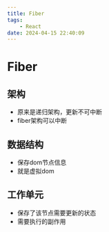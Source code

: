 ```yaml
---
title: Fiber
tags:
    - React
date: 2024-04-15 22:40:09
---
```

# Fiber
## 架构
- 原来是递归架构，更新不可中断
- fiber架构可以中断

## 数据结构
- 保存dom节点信息
- 就是虚拟dom

## 工作单元
- 保存了该节点需要更新的状态
- 需要执行的副作用